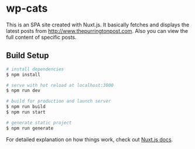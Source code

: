 # wp-cats

This is an SPA site created with Nuxt.js. It basically fetches and displays the latest posts 
from http://www.thepurringtonpost.com. Also you can view the full content of specific posts.

## Build Setup

```bash
# install dependencies
$ npm install

# serve with hot reload at localhost:3000
$ npm run dev

# build for production and launch server
$ npm run build
$ npm run start

# generate static project
$ npm run generate
```

For detailed explanation on how things work, check out [Nuxt.js docs](https://nuxtjs.org).
